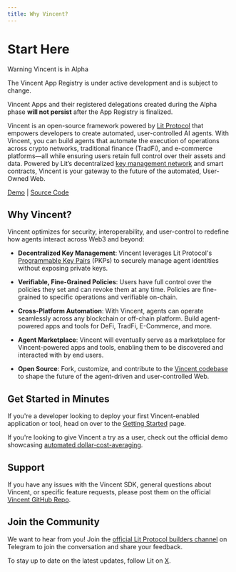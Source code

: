 ```yaml
---
title: Why Vincent?
---
```


# Start Here

<div class="warning-box">
  <div class="warning-box-title">
    <span class="warning-icon">Warning</span> Vincent is in Alpha
  </div>
  <p>The Vincent App Registry is under active development and is subject to change.</p>
  <p>Vincent Apps and their registered delegations created during the Alpha phase <strong>will not persist</strong> after the App Registry is finalized.</p>
</div>

Vincent is an open-source framework powered by [Lit Protocol](https://litprotocol.com/) that empowers developers to create automated, user-controlled AI agents. With Vincent, you can build agents that automate the execution of operations across crypto networks, traditional finance (TradFi), and e-commerce platforms—all while ensuring users retain full control over their assets and data. Powered by Lit’s decentralized [key management network](https://developer.litprotocol.com/resources/how-it-works) and smart contracts, Vincent is your gateway to the future of the automated, User-Owned Web.

[Demo](https://demo.heyvincent.ai/) |
[Source Code](https://github.com/LIT-Protocol/vincent-dca/tree/main)

## Why Vincent?

Vincent optimizes for security, interoperability, and user-control to redefine how agents interact across Web3 and beyond:

- **Decentralized Key Management**: Vincent leverages Lit Protocol's [Programmable Key Pairs](https://developer.litprotocol.com/user-wallets/pkps/overview) (PKPs) to securely manage agent identities without exposing private keys.

- **Verifiable, Fine-Grained Policies**: Users have full control over the policies they set and can revoke them at any time. Policies are fine-grained to specific operations and verifiable on-chain.

- **Cross-Platform Automation**: With Vincent, agents can operate seamlessly across any blockchain or off-chain platform. Build agent-powered apps and tools for DeFi, TradFi, E-Commerce, and more.

- **Agent Marketplace**: Vincent will eventually serve as a marketplace for Vincent-powered apps and tools, enabling them to be discovered and interacted with by end users.

- **Open Source**: Fork, customize, and contribute to the [Vincent codebase](https://github.com/LIT-Protocol/Vincent) to shape the future of the agent-driven and user-controlled Web.

## Get Started in Minutes

If you're a developer looking to deploy your first Vincent-enabled application or tool, head on over to the [Getting Started](./Developers/Getting-Started.md) page.

If you're looking to give Vincent a try as a user, check out the official demo showcasing [automated dollar-cost-averaging](https://demo.heyvincent.ai/).

## Support

If you have any issues with the Vincent SDK, general questions about Vincent, or specific feature requests, please post them on the official [Vincent GitHub Repo](https://github.com/LIT-Protocol/Vincent/issues).

## Join the Community

We want to hear from you! Join the [official Lit Protocol builders channel](https://t.me/c/2038294753/1) on Telegram to join the conversation and share your feedback.

To stay up to date on the latest updates, follow Lit on [X](https://x.com/LitProtocol).

